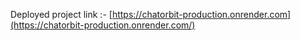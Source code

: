 Deployed project link :- [https://chatorbit-production.onrender.com](https://chatorbit-production.onrender.com/)

